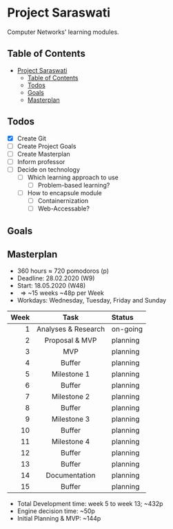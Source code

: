 # Project Saraswati

Computer Networks' learning modules.

## Table of Contents

- [Project Saraswati](#project-saraswati)
  - [Table of Contents](#table-of-contents)
  - [Todos](#todos)
  - [Goals](#goals)
  - [Masterplan](#masterplan)

## Todos

- [x] Create Git
- [ ] Create Project Goals
- [ ] Create Masterplan
- [ ] Inform professor
- [ ] Decide on technology
  - [ ] Which learning approach to use
    - [ ] Problem-based learning?
  - [ ] How to encapsule module
    - [ ] Containernization
    - [ ] Web-Accessable?
  
## Goals

## Masterplan

- 360 hours $\approx$ 720 pomodoros (p)
- Deadline: 28.02.2020 (W9)
- Start: 18.05.2020 (W48)
- &ensp;$\Rightarrow$ ~15 weeks ~48p per Week
- Workdays: Wednesday, Tuesday, Friday and Sunday

| Week |        Task         | Status   |
| ---: | :-----------------: | :------- |
|    1 | Analyses & Research | on-going |
|    2 |   Proposal & MVP    | planning |
|    3 |         MVP         | planning |
|    4 |       Buffer        | planning |
|    5 |     Milestone 1     | planning |
|    6 |       Buffer        | planning |
|    7 |     Milestone 2     | planning |
|    8 |       Buffer        | planning |
|    9 |     Milestone 3     | planning |
|   10 |       Buffer        | planning |
|   11 |     Milestone 4     | planning |
|   12 |       Buffer        | planning |
|   13 |       Buffer        | planning |
|   14 |    Documentation    | planning |
|   15 |       Buffer        | planning |

- Total Development time: week 5 to week 13; ~432p
- Engine decision time: ~50p
- Initial Planning & MVP: ~144p
